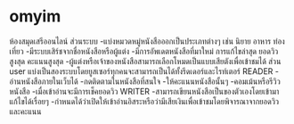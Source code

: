omyim
=====

ห้องสมุดเสรีออนไลน์ ส่วนระบบ -แบ่งหมวดหมู่หนังสือออกเป็นประเภทต่างๆ เช่น นิยาย อาหาร ท่องเที่ยว -มีระบบเสิร์ชจากชื่อหนังสือหรือผู้แต่ง -มีการอัพเดตหนังสือที่มาใหม่ การแก้ไขล่าสุด ยอดวิวสูงสุด คะแนนสูงสุด -ผู้แต่งหรือเจ้าของหนังสือสามารถเลือกโหมดเป็นแบบเสียตังเพื่อเข้าชมได้  ส่วน user แบ่งเป็นสองระบบโดยยูสเซอร์ทุกคนจะสามารถเป็นได้ทั้งรีดเดอร์และไรท์เตอร์ READER  - อ่านหนังสือภายในเว็บได้  -กดติดตามในหนังสือที่สนใจ -ให้คะแนนหนังสือนั้นๆ -คอมเม้นหรือรีวิวหนังสือ -เมื่อเข้าอ่านจะมีการเช็คยอดวิว WRITER -สามารถเขียนหนังสือเป็นของตัวเองโดยเข้ามาแก้ไขได้เรื่อยๆ -กำหนดได้ว่าเปิดให้เข้าอ่านอิสระหรือว่ามีเสียเงินเพื่อเข้าชมโดยพิจารณาจากยอดวิวและคะแนน
